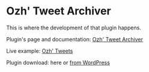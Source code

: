 # Ozh' Tweet Archiver

This is where the development of that plugin happens.

Plugin's page and documentation: [Ozh' Tweet Archiver](http://planetozh.com/blog/my-projects/ozh-tweet-archiver-backup-twitter-with-wordpress/)

Live example: [Ozh' Tweets](http://planetozh.com/tweets/)

Plugin download: here or [from WordPress](http://wordpress.org/plugins/ozh-tweet-archiver/)
